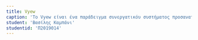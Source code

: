 ```yaml
---
title: Vyew
caption: 'To Vyew είναι ένα παράδειγμα συνεργατικόυ συστήματος προσανατολισμένο κυρίως για επαγγελματική χρήση. Διαθέτει πολλά εργαλεία διάδρασης όπως εργαλεία για επικοινωνία, παρουσίαση, αποτύπωση σχολίων και άλλα. Κάποια απο αυτά είναι το "desktop sharing" όπου ο χρήστης μπορεί σε πραγματικό χρόνο να επικοινωνεί με την φυσική του παρουσία με άλλους χρήστες, λειτουργία τηλεδίασκεψης, voice notes, όποτε ο χρήστης εχει ένα ευρή φάσμα εργαλείων επικοινωνίας και συνεργασίας που μπορεί να διαλέξει. Ήταν ένα απ τα πρώτα συνεργατικά συστήματα με φιλικη και απλοποιημενη διεπαφη.'
student: 'Βασίλης Καμπάνι'
studentid: 'Π2019014'
---
```

